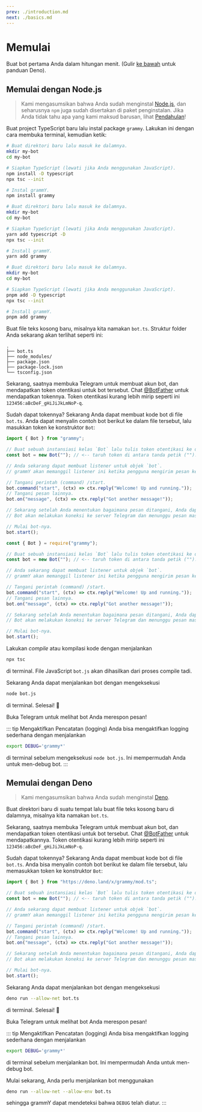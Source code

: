 ```yaml
---
prev: ./introduction.md
next: ./basics.md
---
```


# Memulai

Buat bot pertama Anda dalam hitungan menit. (Gulir [ke bawah](#memulai-dengan-deno) untuk panduan Deno).

## Memulai dengan Node.js

> Kami mengasumsikan bahwa Anda sudah menginstal [Node.js](https://nodejs.org), dan seharusnya `npm` juga sudah disertakan di paket penginstalan.
> Jika Anda tidak tahu apa yang kami maksud barusan, lihat [Pendahulan](./introduction.md)!

Buat project TypeScript baru lalu instal package `grammy`.
Lakukan ini dengan cara membuka terminal, kemudian ketik:

<CodeGroup>
 <CodeGroupItem title="NPM" active>

```bash
# Buat direktori baru lalu masuk ke dalamnya.
mkdir my-bot
cd my-bot

# Siapkan TypeScript (lewati jika Anda menggunakan JavaScript).
npm install -D typescript
npx tsc --init

# Instal grammY.
npm install grammy
```

</CodeGroupItem>
 <CodeGroupItem title="Yarn">

```bash
# Buat direktori baru lalu masuk ke dalamnya.
mkdir my-bot
cd my-bot

# Siapkan TypeScript (lewati jika Anda menggunakan JavaScript).
yarn add typescript -D
npx tsc --init

# Install grammY.
yarn add grammy
```

</CodeGroupItem>
  <CodeGroupItem title="pnpm">

```bash
# Buat direktori baru lalu masuk ke dalamnya.
mkdir my-bot
cd my-bot

# Siapkan TypeScript (lewati jika Anda menggunakan JavaScript).
pnpm add -D typescript
npx tsc --init

# Install grammY.
pnpm add grammy
```

</CodeGroupItem>
</CodeGroup>

Buat file teks kosong baru, misalnya kita namakan `bot.ts`.
Struktur folder Anda sekarang akan terlihat seperti ini:

```asciiart:no-line-numbers
.
├── bot.ts
├── node_modules/
├── package.json
├── package-lock.json
└── tsconfig.json
```

Sekarang, saatnya membuka Telegram untuk membuat akun bot, dan mendapatkan token otentikasi untuk bot tersebut.
Chat [@BotFather](https://t.me/BotFather) untuk mendapatkan tokennya.
Token otentikasi kurang lebih mirip seperti ini `123456:aBcDeF_gHiJiJkLmNoP-q`.

Sudah dapat tokennya? Sekarang Anda dapat membuat kode bot di file `bot.ts`.
Anda dapat menyalin contoh bot berikut ke dalam file tersebut, lalu masukkan token ke konstruktor `Bot`:

<CodeGroup>
 <CodeGroupItem title="TypeScript" active>

```ts
import { Bot } from "grammy";

// Buat sebuah instansiasi kelas `Bot` lalu tulis token otentikasi ke dalamnya.
const bot = new Bot(""); // <-- taruh token di antara tanda petik ("").

// Anda sekarang dapat membuat listener untuk objek `bot`.
// grammY akan memanggil listener ini ketika pengguna mengirim pesan ke bot.

// Tangani perintah (command) /start.
bot.command("start", (ctx) => ctx.reply("Welcome! Up and running."));
// Tangani pesan lainnya.
bot.on("message", (ctx) => ctx.reply("Got another message!"));

// Sekarang setelah Anda menentukan bagaimana pesan ditangani, Anda dapat menjalankan bot Anda.
// Bot akan melakukan koneksi ke server Telegram dan menunggu pesan masuk.

// Mulai bot-nya.
bot.start();
```

</CodeGroupItem>
 <CodeGroupItem title="JavaScript">

```js
const { Bot } = require("grammy");

// Buat sebuah instansiasi kelas `Bot` lalu tulis token otentikasi ke dalamnya.
const bot = new Bot(""); // <-- taruh token di antara tanda petik ("").

// Anda sekarang dapat membuat listener untuk objek `bot`.
// grammY akan memanggil listener ini ketika pengguna mengirim pesan ke bot.

// Tangani perintah (command) /start.
bot.command("start", (ctx) => ctx.reply("Welcome! Up and running."));
// Tangani pesan lainnya.
bot.on("message", (ctx) => ctx.reply("Got another message!"));

// Sekarang setelah Anda menentukan bagaimana pesan ditangani, Anda dapat menjalankan bot Anda.
// Bot akan melakukan koneksi ke server Telegram dan menunggu pesan masuk.

// Mulai bot-nya.
bot.start();
```

</CodeGroupItem>
</CodeGroup>

Lakukan _compile_ atau kompilasi kode dengan menjalankan

```bash
npx tsc
```

di terminal.
File JavaScript `bot.js` akan dihasilkan dari proses compile tadi.

Sekarang Anda dapat menjalankan bot dengan mengeksekusi

```bash
node bot.js
```

di terminal.
Selesai! :tada:

Buka Telegram untuk melihat bot Anda merespon pesan!

::: tip Mengaktifkan Pencatatan (logging)
Anda bisa mengaktifkan logging sederhana dengan menjalankan

```bash
export DEBUG='grammy*'
```

di terminal sebelum mengeksekusi `node bot.js`.
Ini mempermudah Anda untuk men-debug bot.
:::

## Memulai dengan Deno

> Kami mengasumsikan bahwa Anda sudah menginstal [Deno](https://deno.land).

Buat direktori baru di suatu tempat lalu buat file teks kosong baru di dalamnya, misalnya kita namakan `bot.ts`.

Sekarang, saatnya membuka Telegram untuk membuat akun bot, dan mendapatkan token otentikasi untuk bot tersebut.
Chat [@BotFather](https://t.me/BotFather) untuk mendapatkannya.
Token otentikasi kurang lebih mirip seperti ini `123456:aBcDeF_gHiJiJkLmNoP-q`.

Sudah dapat tokennya? Sekarang Anda dapat membuat kode bot di file `bot.ts`.
Anda bisa menyalin contoh bot berikut ke dalam file tersebut, lalu memasukkan token ke konstruktor `Bot`:

```ts
import { Bot } from "https://deno.land/x/grammy/mod.ts";

// Buat sebuah instansiasi kelas `Bot` lalu tulis token otentikasi ke dalamnya.
const bot = new Bot(""); // <-- taruh token di antara tanda petik ("").

// Anda sekarang dapat membuat listener untuk objek `bot`.
// grammY akan memanggil listener ini ketika pengguna mengirim pesan ke bot.

// Tangani perintah (command) /start.
bot.command("start", (ctx) => ctx.reply("Welcome! Up and running."));
// Tangani pesan lainnya.
bot.on("message", (ctx) => ctx.reply("Got another message!"));

// Sekarang setelah Anda menentukan bagaimana pesan ditangani, Anda dapat menjalankan bot Anda.
// Bot akan melakukan koneksi ke server Telegram dan menunggu pesan masuk.

// Mulai bot-nya.
bot.start();
```

Sekarang Anda dapat menjalankan bot dengan mengeksekusi

```bash
deno run --allow-net bot.ts
```

di terminal.
Selesai! :tada:

Buka Telegram untuk melihat bot Anda merespon pesan!

::: tip Mengaktifkan Pencatatan (logging)
Anda bisa mengaktifkan logging sederhana dengan menjalankan

```bash
export DEBUG='grammy*'
```

di terminal sebelum menjalankan bot.
Ini mempermudah Anda untuk men-debug bot.

Mulai sekarang, Anda perlu menjalankan bot menggunakan

```bash
deno run --allow-net --allow-env bot.ts
```

sehingga grammY dapat mendeteksi bahwa `DEBUG` telah diatur.
:::
